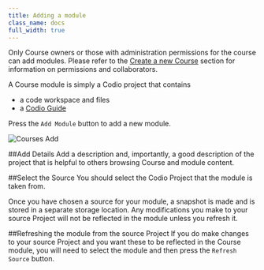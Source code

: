 ```yaml
---
title: Adding a module
class_name: docs
full_width: true
---
```


Only Course owners or those with administration permissions for the course can add modules. Please refer to the [Create a new Course](/docs/dashboard/courses/course-create/) section for information on permissions and collaborators.

A Course module is simply a Codio project that contains

- a code workspace and files
- a [Codio Guide](/docs/dashboard/courses/guides)

Press the `Add Module` button to add a new module.

![Courses Add](/img/docs/courses_add.png)

##Add Details
Add a description and, importantly, a good description of the project that is helpful to others browsing Course and module content.

##Select the Source
You should select the Codio Project that the module is taken from. 

Once you have chosen a source for your module, a snapshot is made and is stored in a separate storage location. Any modifications you make to your source Project will not be reflected in the module unless you refresh it. 

##Refreshing the module from the source Project
If you do make changes to your source Project and you want these to be reflected in the Course module, you will need to select the module and then press the `Refresh Source` button. 





